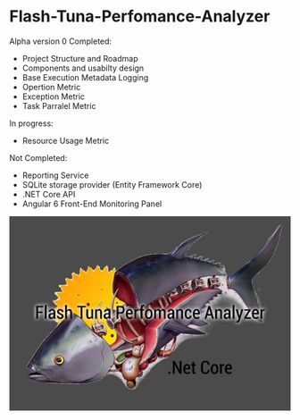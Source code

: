 # Flash-Tuna-Perfomance-Analyzer

Alpha version 0
Completed:
* Project Structure and Roadmap
* Components and usabilty design
* Base Execution Metadata Logging
* Opertion Metric
* Exception Metric
* Task Parralel Metric

In progress:
* Resource Usage Metric

Not Completed:
* Reporting Service
* SQLite storage provider (Entity Framework Core)
* .NET Core API
* Angular 6 Front-End Monitoring Panel


![logo](Tuna.jpg?raw=true "Title")

